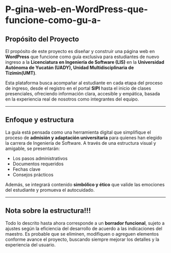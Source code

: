 # P-gina-web-en-WordPress-que-funcione-como-gu-a-
##  Propósito del Proyecto

El propósito de este proyecto es diseñar y construir una página web en **WordPress** que funcione como guía exclusiva para estudiantes de nuevo ingreso a la **Licenciatura en Ingeniería de Software (LIS)** en la **Universidad Autónoma de Yucatán (UADY), Unidad Multidisciplinaria de Tizimin(UMT)**.

Esta plataforma busca acompañar al estudiante en cada etapa del proceso de ingreso, desde el registro en el portal **SIPI** hasta el inicio de clases presenciales, ofreciendo información clara, accesible y empática, basada en la experiencia real de nosotros como integrantes del equipo.

---

##  Enfoque y estructura

La guía está pensada como una herramienta digital que simplifique el proceso de **admisión y adaptación universitaria** para quienes han elegido la carrera de Ingeniería de Software. A través de una estructura visual y amigable, se presentarán:

- Los pasos administrativos
- Documentos requeridos
- Fechas clave
- Consejos prácticos

Además, se integrará contenido **simbólico y ético** que valide las emociones del estudiante y promueva el autocuidado.

---

##  Nota sobre la estructura!!!

Todo lo descrito hasta ahora corresponde a un **borrador funcional**, sujeto a ajustes según la eficiencia del desarrollo de acuerdo a  las indicaciones del maestro. Es probable que se eliminen, modifiquen o agreguen elementos conforme avance el proyecto, buscando siempre mejorar los detalles y la experiencia del usuario.


